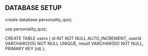 ## DATABASE SETUP

create database personality_quiz;

use personality_quiz;

CREATE TABLE users (
id INT NOT NULL AUTO_INCREMENT,
userId VARCHAR(255) NOT NULL UNIQUE,
result VARCHAR(50) NOT NULL,
PRIMARY KEY (id)
);
